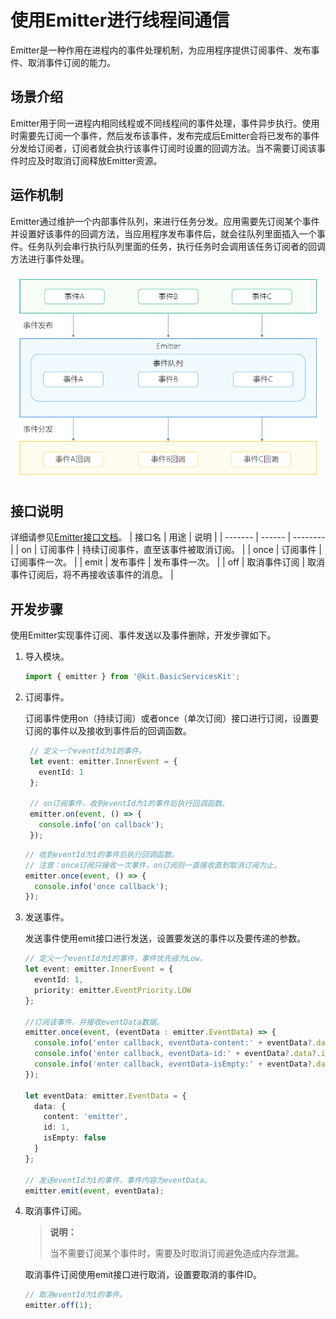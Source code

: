 # 使用Emitter进行线程间通信


Emitter是一种作用在进程内的事件处理机制，为应用程序提供订阅事件、发布事件、取消事件订阅的能力。

## 场景介绍

Emitter用于同一进程内相同线程或不同线程间的事件处理，事件异步执行。使用时需要先订阅一个事件，然后发布该事件，发布完成后Emitter会将已发布的事件分发给订阅者，订阅者就会执行该事件订阅时设置的回调方法。当不需要订阅该事件时应及时取消订阅释放Emitter资源。

## 运作机制
Emitter通过维护一个内部事件队列，来进行任务分发。应用需要先订阅某个事件并设置好该事件的回调方法，当应用程序发布事件后，就会往队列里面插入一个事件。任务队列会串行执行队列里面的任务，执行任务时会调用该任务订阅者的回调方法进行事件处理。

![emitter](figures/emitter.png)

## 接口说明
详细请参见[Emitter接口文档](../../reference/apis-basic-services-kit/js-apis-emitter.md)。
| 接口名  | 用途   | 说明     |
| ------- | ------ | -------- |
| on | 订阅事件 | 持续订阅事件，直至该事件被取消订阅。 |
| once | 订阅事件 | 订阅事件一次。 |
| emit | 发布事件 | 发布事件一次。 |
| off | 取消事件订阅 | 取消事件订阅后，将不再接收该事件的消息。 |

## 开发步骤

使用Emitter实现事件订阅、事件发送以及事件删除，开发步骤如下。

1. 导入模块。
   
   ```ts
   import { emitter } from '@kit.BasicServicesKit';
   ```

2. 订阅事件。

   订阅事件使用on（持续订阅）或者once（单次订阅）接口进行订阅，设置要订阅的事件以及接收到事件后的回调函数。
   ```ts
    // 定义一个eventId为1的事件。
    let event: emitter.InnerEvent = {
      eventId: 1
    };
    
    // on订阅事件，收到eventId为1的事件后执行回调函数。
    emitter.on(event, () => {
      console.info('on callback');
    });
   ```

   ```ts
   // 收到eventId为1的事件后执行回调函数。
   // 注意：once订阅只接收一次事件，on订阅则一直接收直到取消订阅为止。
   emitter.once(event, () => {
     console.info('once callback');
   });
   ```

3. 发送事件。

   发送事件使用emit接口进行发送，设置要发送的事件以及要传递的参数。
   ```ts
   // 定义一个eventId为1的事件，事件优先级为Low。
   let event: emitter.InnerEvent = {
     eventId: 1,
     priority: emitter.EventPriority.LOW
   };

   //订阅该事件，并接收eventData数据。
   emitter.once(event, (eventData : emitter.EventData) => {
     console.info('enter callback, eventData-content:' + eventData?.data?.content);
     console.info('enter callback, eventData-id:' + eventData?.data?.id);
     console.info('enter callback, eventData-isEmpty:' + eventData?.data?.isEmpty);
   });

   let eventData: emitter.EventData = {
     data: {
       content: 'emitter',
       id: 1,
       isEmpty: false
     }
   };
   
   // 发送eventId为1的事件，事件内容为eventData。
   emitter.emit(event, eventData);
   ```

4. 取消事件订阅。
    > **说明：**
    >
    > 当不需要订阅某个事件时，需要及时取消订阅避免造成内存泄漏。

    取消事件订阅使用emit接口进行取消，设置要取消的事件ID。
   ```ts
   // 取消eventId为1的事件。
   emitter.off(1);
   ```
